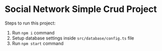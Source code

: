 # Social Network Simple Crud Project

Steps to run this project:

1. Run `npm i` command
2. Setup database settings inside `src/database/config.ts` file
3. Run `npm start` command
